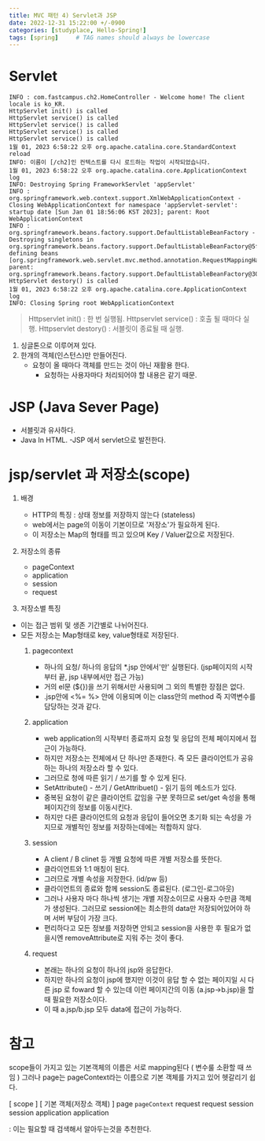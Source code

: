```yaml
---
title: MVC 패턴 4) Servlet과 JSP 
date: 2022-12-31 15:22:00 +/-0900
categories: [studyplace, Hello-Spring!]
tags: [spring]     # TAG names should always be lowercase
---
```


# Servlet

```console
INFO : com.fastcampus.ch2.HomeController - Welcome home! The client locale is ko_KR.
HttpServlet init() is called 
HttpServlet service() is called 
HttpServlet service() is called 
HttpServlet service() is called 
HttpServlet service() is called 
1월 01, 2023 6:58:22 오후 org.apache.catalina.core.StandardContext reload
INFO: 이름이 [/ch2]인 컨텍스트를 다시 로드하는 작업이 시작되었습니다.
1월 01, 2023 6:58:22 오후 org.apache.catalina.core.ApplicationContext log
INFO: Destroying Spring FrameworkServlet 'appServlet'
INFO : org.springframework.web.context.support.XmlWebApplicationContext - Closing WebApplicationContext for namespace 'appServlet-servlet': startup date [Sun Jan 01 18:56:06 KST 2023]; parent: Root WebApplicationContext
INFO : org.springframework.beans.factory.support.DefaultListableBeanFactory - Destroying singletons in org.springframework.beans.factory.support.DefaultListableBeanFactory@5fe46d52: defining beans [org.springframework.web.servlet.mvc.method.annotation.RequestMappingHandlerMapping#0,org.springframework.format.support.FormattingConversionServiceFactoryBean#0,org.springframework.web.servlet.mvc.method.annotation.RequestMappingHandlerAdapter#0,org.springframework.web.servlet.handler.MappedInterceptor#0,org.springframework.web.servlet.mvc.method.annotation.ExceptionHandlerExceptionResolver#0,org.springframework.web.servlet.mvc.annotation.ResponseStatusExceptionResolver#0,org.springframework.web.servlet.mvc.support.DefaultHandlerExceptionResolver#0,org.springframework.web.servlet.handler.BeanNameUrlHandlerMapping,org.springframework.web.servlet.mvc.HttpRequestHandlerAdapter,org.springframework.web.servlet.mvc.SimpleControllerHandlerAdapter,org.springframework.web.servlet.resource.ResourceHttpRequestHandler#0,org.springframework.web.servlet.handler.SimpleUrlHandlerMapping#0,org.springframework.web.servlet.view.InternalResourceViewResolver#0,homeController,requestMessage,hello,requestHeader,yoilTeller_servlet,yoilTellerMVC,twoDice,requestInfo,org.springframework.context.annotation.internalConfigurationAnnotationProcessor,org.springframework.context.annotation.internalAutowiredAnnotationProcessor,org.springframework.context.annotation.internalRequiredAnnotationProcessor,org.springframework.context.annotation.internalCommonAnnotationProcessor,org.springframework.context.annotation.ConfigurationClassPostProcessor$ImportAwareBeanPostProcessor#0]; parent: org.springframework.beans.factory.support.DefaultListableBeanFactory@3002e397
HttpServlet destory() is called 
1월 01, 2023 6:58:22 오후 org.apache.catalina.core.ApplicationContext log
INFO: Closing Spring root WebApplicationContext
```

>Httpservlet init()         :   한 번 실행됨.
>Httpservlet service()  :   호출 될 때마다 실행.
>Httpservlet destory()  :   서블릿이 종료될 때 실행.

1. 싱글톤으로 이루어져 있다.
2. 한개의 객체(인스턴스)만 만들어진다.
    - 요청이 올 때마다 객체를 만드는 것이 아닌 재활용 한다.
        + 요청하는 사용자마다 처리되어야 할 내용은 같기 때문.

# JSP (Java Sever Page)

- 서블릿과 유사하다.
- Java In HTML.
-JSP 에서 servlet으로 발전한다.

# jsp/servlet 과 저장소(scope)

1. 배경
    - HTTP의 특징 : 상태 정보를 저장하지 않는다 (stateless)
    - web에서는 page의 이동이 기본이므로 '저장소'가 필요하게 된다.
    - 이 저장소는 Map의 형태를 띄고 있으며 Key / Valuer값으로 저장된다.

2. 저장소의 종류
    - pageContext
    - application
    - session
    - request

3. 저장소별 특징 
- 이는 접근 범위 및 생존 기간별로 나뉘어진다.
- 모든 저장소는 Map형태로 key, value형태로 저장된다.
    1. pagecontext
        - 하나의 요청/ 하나의 응답의 *.jsp 안에서'만' 실행된다. (jsp페이지의 시작부터 끝, jsp 내부에서만 접근 가능)
        - 거의 el문 (${})을 쓰기 위해서만 사용되며 그 외의 특별한 장점은 없다.
        + .jsp안에 <%= %> 안에 이용되며 이는 class안의 method 즉 지역변수를 담당하는 것과 같다. 

    2. application
        - web application의 시작부터 종료까지 요청 및 응답의 전체 페이지에서 접근이 가능하다.
        - 하지만 저장소는 전체에서 단 하나만 존재한다. 즉 모든 클라이언트가 공유하는 하나의 저장소라 할 수 있다. 
        - 그러므로 청에 따른 읽기 / 쓰기를 할 수 있게 된다.
        - SetAttribute() - 쓰기 / GetAttribuet() - 읽기 등의 메소드가 있다.
        - 중복된 요청이 같은 클라이언트 값임을 구분 못하므로 set/get 속성을 통해 페이지간의 정보를 이동시킨다. 
        - 하지만 다른 클라이언트의 요청과 응답이 들어오면 초기화 되는 속성을 가지므로 개별적인 정보를 저장하는데에는 적합하지 않다.

    3. session
        - A client / B clinet 등 개별 요청에 따른 개별 저장소를  뜻한다.
        - 클라이언트와 1:1 매칭이 된다.
        - 그러므로 개별 속성을 저장한다. (id/pw 등)
        - 클라이언트의 종료와 함께 session도 종료된다. (로그인-로그아웃)
        - 그러나 사용자 마다 하나씩 생기는 개별 저장소이므로 사용자 수만큼 객체가 생성된다. 그러므로 session에는 최소한의 data만 저장되어있어야 하며 서버 부담이 가장 크다.
        - 편리하다고 모든 정보를 저장하면 안되고 session을 사용한 후 필요가 없을시엔 removeAttribute로 지워 주는 것이 좋다.

    4. request
        - 본래는 하나의 요청이 하나의 jsp와 응답한다.
        - 하지만 하나의 요청이 jsp에 했지만 이것이 응답 할 수 없는 페이지일 시 다른 jsp 로 foward 할 수 있는데 이런 페이지간의 이동 (a.jsp->b.jsp)을 할 때 필요한 저장소이다.
        - 이 때 a.jsp/b.jsp 모두 data에 접근이 가능하다.

# 참고

scope들이 가지고 있는 기본객체의 이름은 서로 mapping된다 ( 변수룰 소환할 때 쓰임 )
그러나 page는 pageContext라는 이름으로 기본 객체를 가지고 있어 헷갈리기 쉽다.

[ scope ]        [ 기본 객체(저장소 객체) ]
page                `pageContext`
request             request
session             session
application       application

: 이는 필요할 때 검색해서 알아두는것을 추천한다.